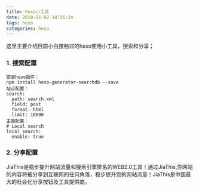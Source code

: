 ```yaml
---
title: hexo小工具
date: 2018-11-02 14:56:24
tags: hexo
categories: hexo
---
```

这里主要介绍目前小白接触过的hexo使用小工具，搜索和分享；
<!-- more -->
### 1. 搜索配置
```
安装hexo插件：
npm install hexo-generator-searchdb --save
站点配置：
search:
  path: search.xml
  field: post
  format: html
  limit: 10000
主题配置：
# Local search
local_search:
  enable: true
```
### 2. 分享配置
JiaThis是稳步提升网站流量和搜索引擎排名的WEB2.0工具！通过JiaThis,你网站的内容将被分享到互联网的任何角落，稳步提升您的网站流量！JiaThis是中国最大的社会化分享按钮及工具提供商。  
```


```
